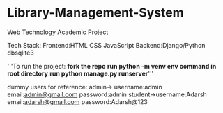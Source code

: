 # Library-Management-System
Web Technology Academic Project 

Tech Stack:
   Frontend:HTML
            CSS
            JavaScript
   Backend:Django/Python
           dbsqlite3
          
'''To run the project:
**fork the repo**
**run python -m venv env command in root directory**
**run python manage.py runserver**'''

dummy users for reference:
      admin-> username:admin
              email:admin@gmail.com
              password:admin
      student->username:Adarsh
               email:adarsh@gmail.com
               password:Adarsh@123
